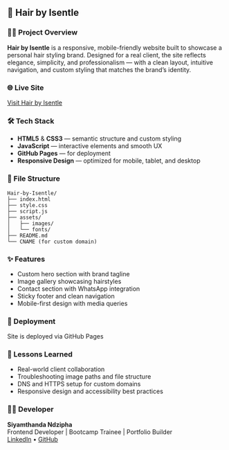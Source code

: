 

## 🧾 Hair by Isentle

### 💇‍♀️ Project Overview
**Hair by Isentle** is a responsive, mobile-friendly website built to showcase a personal hair styling brand. Designed for a real client, the site reflects elegance, simplicity, and professionalism — with a clean layout, intuitive navigation, and custom styling that matches the brand’s identity.

### 🌐 Live Site
[Visit Hair by Isentle]([https://your-custom-domain.com](https://ndzipha-devloveper.github.io/NdziphaDEVLOVEPERS./))  


### 🛠️ Tech Stack
- **HTML5** & **CSS3** — semantic structure and custom styling
- **JavaScript** — interactive elements and smooth UX
- **GitHub Pages** — for deployment
- **Responsive Design** — optimized for mobile, tablet, and desktop

### 📁 File Structure
```
Hair-by-Isentle/
├── index.html
├── style.css
├── script.js
├── assets/
│   ├── images/
│   └── fonts/
├── README.md
└── CNAME (for custom domain)
```

### ✨ Features
- Custom hero section with brand tagline
- Image gallery showcasing hairstyles
- Contact section with WhatsApp integration
- Sticky footer and clean navigation
- Mobile-first design with media queries

### 🚀 Deployment
Site is deployed via GitHub Pages  


### 🧠 Lessons Learned
- Real-world client collaboration
- Troubleshooting image paths and file structure
- DNS and HTTPS setup for custom domains
- Responsive design and accessibility best practices

### 🙋‍♂️ Developer
**Siyamthanda Ndzipha**  
Frontend Developer | Bootcamp Trainee | Portfolio Builder  
[LinkedIn](https://www.linkedin.com/in/siyamthanda-ndzipha-b8364a299/) • [GitHub]([#](https://github.com/Ndzipha-devloveper)) 


